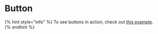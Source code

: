 # Button



{% hint style="info" %}
To see buttons in action, check out [this example](https://app.fmbetterforms.com/#/form/5E19179E-FB73-49AA-A389-BB8CE933503B?id=5251675D-4A4D-4FE1-AD35-5D5B038CA924).
{% endhint %}



